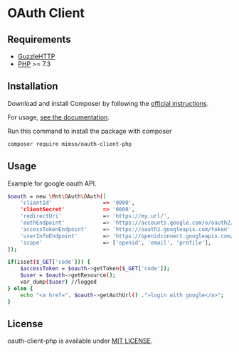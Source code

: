# OAuth Client

## Requirements

- [GuzzleHTTP](https://github.com/guzzle/guzzle)
- [PHP](https://www.php.net/) >= 7.3

## Installation

Download and install Composer by following the [official instructions](https://getcomposer.org/download/).

For usage, [see the documentation](https://getcomposer.org/doc/).

Run this command to install the package with composer

```bash
composer require mimso/oauth-client-php
```

## Usage

Example for google oauth API.

```bash
$oauth = new \Mnt\OAuth\OAuth([
    'clientId'                => '0000',
    'clientSecret'            => '0000',
    'redirectUri'             => 'https://my.url/',
    'authEndpoint'            => 'https://accounts.google.com/o/oauth2/v2/auth',
    'accessTokenEndpoint'     => 'https://oauth2.googleapis.com/token',
    'userInfoEndpoint'        => 'https://openidconnect.googleapis.com/v1/userinfo',
    'scope'                   => ['openid', 'email', 'profile'],
]);

if(isset($_GET['code'])) {
    $accessToken = $oauth->getToken($_GET['code']);
    $user = $oauth->getResource();
    var_dump($user) //logged
} else {
    echo "<a href=". $oauth->getAuthUrl() .">login with google</a>";
}
```

## License

oauth-client-php is available under [MIT LICENSE](https://github.com/Mimso/oauth-client-php/blob/main/LICENSE).
